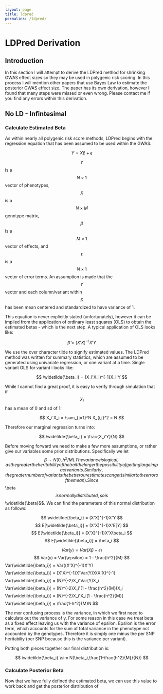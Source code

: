 ```yaml
---
layout: page
title: ldpred
permalink: /ldpred/
---
```



# LDPred Derivation

## Introduction

In this section I will attempt to derive the LDPred method for shrinking GWAS effect sizes so they may be used in polygenic risk scoring.  In this process I will mention other papers that use Bayes Law to estimate the posterior GWAS effect size.  The [paper](https://www.cell.com/action/showPdf?pii=S0002-9297%2815%2900365-1) has its own derivation, however I found that many steps were missed or even wrong.  Please contact me if you find any errors within this derivation.

## No LD - Infintesimal

### Calculate Estimated Beta

As within nearly all polygenic risk score methods, LDPred begins with the regression equation that has been assumed to be used within the GWAS.

$$ Y = X\beta + \epsilon $$

$$Y$$ is a $$N \times 1$$ vector of phenotypes, $$X$$ is a $$N \times M$$ genotype matrix, $$\beta$$ is a $$M \times 1$$ vector of effects, and $$\epsilon$$ is a $$N \times 1$$ vector of error terms.  An assumption is made that the $$Y$$ vector and each column/variant within $$X$$ has been mean centered and standardized to have variance of 1.

This equation is never explicitly stated (unfortunately), however it can be implied from the application of ordinary least squares (OLS) to obtain the estimated betas - which is the next step.  A typical application of OLS looks like:

$$ \widetilde{\beta} = (X'X)^{-1}X'Y $$

We use the over character tilde to signify estimated values.  The LDPred method was written for summary statistics, which are assumed to be generated using univariate regression, or one variant at a time.  Single variant OLS for variant i looks like:

$$ \widetilde{\beta_i} = (X_i'X_i)^{-1}X_i'Y $$

While I cannot find a great proof, it is easy to verify through simulation that if $$X_i$$ has a mean of 0 and sd of 1:

$$ X_i'X_i = \sum_{j=1}^N X_{i,j}^2 = N $$

Therefore our marginal regression turns into:

$$ \widetilde{\beta_i} = \frac{X_i'Y}{N} $$

Before moving forward we need to make a few more assumptions, or rather give our variables some prior distributions.  Specifically we let $$ \beta \sim N(0,h^2/M). The variance is logical, as the greater the heritability of the trait the larger the possibility of getting large impact variants.  Similarly, the greater number of variants the better our estimates can get (similar to the error of the mean).  Since $$\beta$$ is normally distributed, so is $$\widetilde{\beta}$$.  We can find the parameters of this normal distribution as follows:

$$ \widetilde{\beta_i} = (X'X)^{-1}X'Y $$
$$ E[\widetilde{\beta_i}] = (X'X)^{-1}X'E[Y] $$
$$ E[\widetilde{\beta_i}] = (X'X)^{-1}X'X\beta_i $$
$$ E[\widetilde{\beta_i}] = \beta_i $$

$$ Var(y) = Var(X\beta + \epsilon) $$
$$ Var(y) = Var(\epsilon) = 1 - \frac{h^2}{M}
$$ Var(\widetilde{\beta_i}) = Var((X'X)^{-1}X'Y) $$
$$ Var(\widetilde{\beta_i}) = (X'X)^{-1}X'Var(Y)X(X'X)^{-1} $$
$$ Var(\widetilde{\beta_i}) = (N)^{-2}X_i'Var(Y)X_i $$
$$ Var(\widetilde{\beta_i}) = (N)^{-2}X_i'(1 - \frac{h^2}{M})X_i $$
$$ Var(\widetilde{\beta_i}) = (N)^{-2}X_i'X_i(1 - \frac{h^2}{M}) $$
$$ Var(\widetilde{\beta_i}) = \frac{1-h^2}{M}N $$

The mor confusing process is the variance, in which we first need to calculate out the variance of y.  For some reason in this case we treat beta as a fixed effect leaving us with the variance of epsilon.  Epsilon is the error term, which accounts for the sum of total variance in the phenotype not accounted by the genotypes.  Therefore it is simply one minus the per SNP heritabiliy (per SNP because this is the variance per variant).  

Putting both pieces together our final distribution is:

$$ \widetilde{\beta_i} \sim N(\beta_i,\frac{1-\frac{h^2}{M}}{N}) $$

### Calculate Posterior Beta

Now that we have fully defined the estimated beta, we can use this value to work back and get the posterior distribution of 
